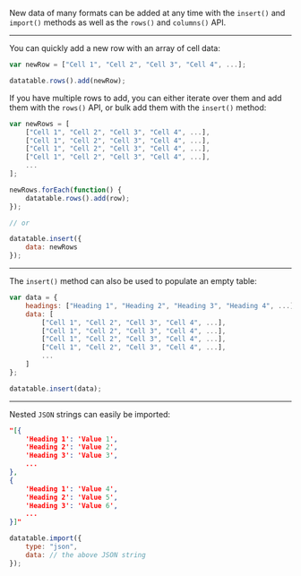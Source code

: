 New data of many formats can be added at any time with the `insert()` and `import()` methods as well as the `rows()` and `columns()` API.

---

You can quickly add a new row with an array of cell data:

```javascript
var newRow = ["Cell 1", "Cell 2", "Cell 3", "Cell 4", ...];

datatable.rows().add(newRow);
```

If you have multiple rows to add, you can either iterate over them and add them with the `rows()` API, or bulk add them with the `insert()` method:

```javascript
var newRows = [
    ["Cell 1", "Cell 2", "Cell 3", "Cell 4", ...],
    ["Cell 1", "Cell 2", "Cell 3", "Cell 4", ...],
    ["Cell 1", "Cell 2", "Cell 3", "Cell 4", ...],
    ["Cell 1", "Cell 2", "Cell 3", "Cell 4", ...],
    ...
];

newRows.forEach(function() {
    datatable.rows().add(row);
});

// or

datatable.insert({
    data: newRows
});
```

---

The `insert()` method can also be used to populate an empty table:

```javascript
var data = {
    headings: ["Heading 1", "Heading 2", "Heading 3", "Heading 4", ...],
    data: [
        ["Cell 1", "Cell 2", "Cell 3", "Cell 4", ...],
        ["Cell 1", "Cell 2", "Cell 3", "Cell 4", ...],
        ["Cell 1", "Cell 2", "Cell 3", "Cell 4", ...],
        ["Cell 1", "Cell 2", "Cell 3", "Cell 4", ...],
        ...
    ]
};

datatable.insert(data);
```

---

Nested `JSON` strings can easily be imported:

```json
"[{
    'Heading 1': 'Value 1',
    'Heading 2': 'Value 2',
    'Heading 3': 'Value 3',
    ...
},
{
    'Heading 1': 'Value 4',
    'Heading 2': 'Value 5',
    'Heading 3': 'Value 6',
    ...
}]"
```

```javascript
datatable.import({
    type: "json",
    data: // the above JSON string
});
```